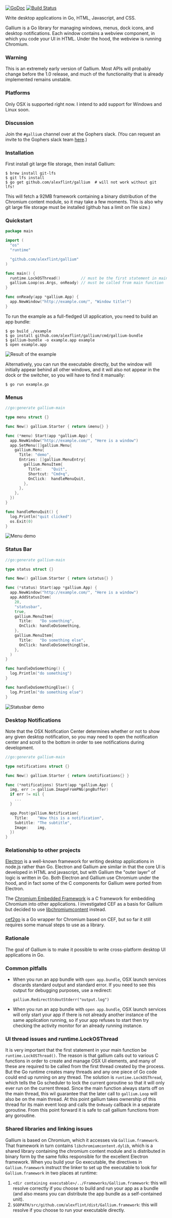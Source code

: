 [![GoDoc](https://godoc.org/github.com/alexflint/gallium?status.svg)](https://godoc.org/github.com/alexflint/gallium)
[![Build Status](https://travis-ci.org/alexflint/gallium.svg?branch=master)](https://travis-ci.org/alexflint/gallium)

Write desktop applications in Go, HTML, Javascript, and CSS.

Gallium is a Go library for managing windows, menus, dock icons, and desktop notifications. Each window contains a webview component, in which you code your UI in HTML. Under the hood, the webview is running Chromium.

### Warning

This is an extremely early version of Gallium. Most APIs will probably change
before the 1.0 release, and much of the functionality that is already implemented
remains unstable.

### Platforms

Only OSX is supported right now. I intend to add support for Windows and Linux
soon.

### Discussion

Join the `#gallium` channel over at the Gophers slack. (You can request an invite to
the Gophers slack team [here](https://gophersinvite.herokuapp.com/).)

### Installation

First install git large file storage, then install Gallium:
```shell
$ brew install git-lfs
$ git lfs install
$ go get github.com/alexflint/gallium  # will not work without git lfs!
```

This will fetch a 92MB framework containing a binary distribution
of the Chromium content module, so it may take a few moments. This
is also why git large file storage must be installed (github has
a limit on file size.)

### Quickstart

```go
package main

import (
  "os"
  "runtime"

  "github.com/alexflint/gallium"
)

func main() {
  runtime.LockOSThread()         // must be the first statement in main - see below
  gallium.Loop(os.Args, onReady) // must be called from main function
}

func onReady(app *gallium.App) {
  app.NewWindow("http://example.com/", "Window title!")
}
```

To run the example as a full-fledged UI application, you need to build
an app bundle:
```shell
$ go build ./example
$ go install github.com/alexflint/gallium/cmd/gallium-bundle
$ gallium-bundle -o example.app example
$ open example.app
```

![Result of the example](https://cloud.githubusercontent.com/assets/640247/18623245/c71c2d26-7def-11e6-9ad3-1a5541d7fc86.png)

Alternatively, you can run the executable directly, but the window
will initially appear behind all other windows, and it will also not
appear in the dock or the switcher, so you will have to find it manually:
```shell
$ go run example.go
```

### Menus

```go
//go:generate gallium-main

type menu struct {}

func New() gallium.Starter { return &menu{} }

func (*menu) Start(app *gallium.App) {
  app.NewWindow("http://example.com/", "Here is a window")
  app.SetMenu([]gallium.Menu{
    gallium.Menu{
      Title: "demo",
      Entries: []gallium.MenuEntry{
        gallium.MenuItem{
          Title:    "Quit",
          Shortcut: "Cmd+q",
          OnClick:  handleMenuQuit,
        },
      },
    },
  })
}

func handleMenuQuit() {
  log.Println("quit clicked")
  os.Exit(0)
}
```

![Menu demo](https://cloud.githubusercontent.com/assets/640247/18698299/e5c21f62-7f7d-11e6-9b35-73a8230bb45d.png)

### Status Bar

```go
//go:generate gallium-main

type status struct {}

func New() gallium.Starter { return &status{} }

func (*status) Start(app *gallium.App) {
  app.NewWindow("http://example.com/", "Here is a window")
  app.AddStatusItem(
    20,
    "statusbar",
    true,
    gallium.MenuItem{
      Title:   "Do something",
      OnClick: handleDoSomething,
    },
    gallium.MenuItem{
      Title:   "Do something else",
      OnClick: handleDoSomethingElse,
    },
  )
}

func handleDoSomething() {
  log.Println("do something")
}

func handleDoSomethingElse() {
  log.Println("do something else")
}
```

![Statusbar demo](https://cloud.githubusercontent.com/assets/640247/18698431/06e9d88c-7f7f-11e6-9fa5-d6be40a07840.png)

### Desktop Notifications

Note that the OSX Notification Center determines whether or not to show any
given desktop notification, so you may need to open the notification center
and scroll to the bottom in order to see notifications during development.

```go
//go:generate gallium-main

type notifications struct {}

func New() gallium.Starter { return &notifications{} }

func (*notifications) Start(app *gallium.App) {
  img, err := gallium.ImageFromPNG(pngBuffer)
  if err != nil {
    ...
  }

  app.Post(gallium.Notification{
    Title:    "Wow this is a notification",
    Subtitle: "The subtitle",
    Image:    img,
  })
}
```

### Relationship to other projects

[Electron](http://electron.atom.io/) is a well-known framework for writing desktop applications in node.js rather than Go. Electron and Gallium are similar in that the core UI is developed in HTML and javascript, but with Gallium the "outer layer" of logic is written in Go. Both Electron and Gallium use Chromium under the hood, and in fact some of the C components for Gallium were ported from Electron.

The [Chromium Embedded Framework](https://bitbucket.org/chromiumembedded/cef) is a C framework for embedding Chromium into other applications. I investigated CEF as a basis for Gallium but decided to use [libchromiumcontent](https://github.com/electron/libchromiumcontent) instead.

[cef2go](https://github.com/cztomczak/cef2go) is a Go wrapper for Chromium based on CEF, but so far it still requires some manual steps to use as a library.

### Rationale

The goal of Gallium is to make it possible to write cross-platform
desktop UI applications in Go.

### Common pitfalls

- When you run an app bundle with `open app.bundle`, OSX launch services
  discards standard output and standard error. If you need to see
  this output for debugging purposes, use a redirect:
  ```
  gallium.RedirectStdoutStderr("output.log")
  ```
- When you run an app bundle with `open app.bundle`, OSX launch services
  will only start your app if there is not already another instance
  of the same application running, so if your app refuses to start then
  try checking the activity monitor for an already running instance.

### UI thread issues and runtime.LockOSThread

It is very important that the first statement in your main function
be `runtime.LockOSThread()`. The reason is that gallium calls
out to various C functions in order to create and manage OSX UI elements,
and many of these are required to be called from the first thread
created by the process. But the Go runtime creates many threads and any
one piece of Go code could end up running on any thread. The solution
is `runtime.LockOSThread`, which tells the Go scheduler to lock the
current goroutine so that it will only ever run on the current thread.
Since the main function always starts off on the main thread, this wil
guarantee that the later call to `gallium.Loop` will also be on the main
thread. At this point gallium takes ownership of this thread for its main
event loop and calls the `OnReady` callback in a separate goroutine.
From this point forward it is safe to call gallium functions from any
goroutine.

### Shared libraries and linking issues

Gallium is based on Chromium, which it accesses via `Gallium.framework`.
That framework in turn contains `libchromiumcontent.dylib`, which is a
shared library containing the chromium content module and is distributed
in binary form by the same folks responsible for the excellent Electron
framework. When you build your Go executable, the directives in
`Gallium.framework` instruct the linker to set up the executable to look for
`Gallium.framework` in two places at runtime:
 1. `<dir containing executable>/../Frameworks/Gallium.framework`: this
     will resolve correctly if you choose to build and run your app as a
     bundle (and also means you can distribute the app bundle as a
     self-contained unit).
 2. `$GOPATH/src/github.com/alexflint/dist/Gallium.framework`: this will
     resolve if you choose to run your executable directly.

